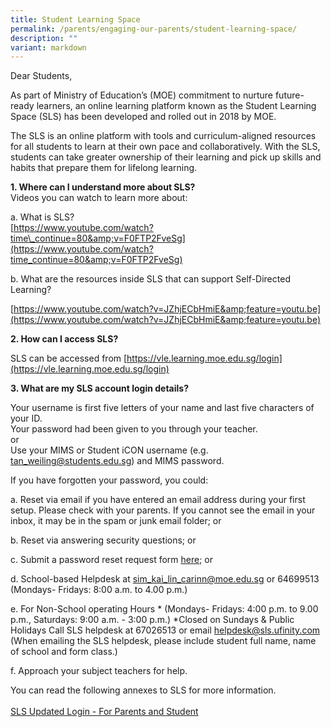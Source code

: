```yaml
---
title: Student Learning Space
permalink: /parents/engaging-our-parents/student-learning-space/
description: ""
variant: markdown
---
```

Dear Students,  
  
As part of Ministry of Education’s (MOE) commitment to nurture future-ready learners, an online learning platform known as the Student Learning Space (SLS) has been developed and rolled out in 2018 by MOE.  
  
The SLS is an online platform with tools and curriculum-aligned resources for all students to learn at their own pace and collaboratively. With the SLS, students can take greater ownership of their learning and pick up skills and habits that prepare them for lifelong learning.  
  
**1. Where can I understand more about SLS?**  
Videos you can watch to learn more about:  
  
a. What is SLS?  <br>
[https://www.youtube.com/watch?time\_continue=80&amp;v=F0FTP2FveSg](https://www.youtube.com/watch?time_continue=80&amp;v=F0FTP2FveSg)  
  
b. What are the resources inside SLS that can support Self-Directed Learning?  

[https://www.youtube.com/watch?v=JZhjECbHmiE&amp;feature=youtu.be](https://www.youtube.com/watch?v=JZhjECbHmiE&amp;feature=youtu.be)

  

**2. How can I access SLS?**

SLS can be accessed from&nbsp;[https://vle.learning.moe.edu.sg/login](https://vle.learning.moe.edu.sg/login)  
  
**3. What are my SLS account login details?**  

Your username is&nbsp;first five letters&nbsp;of your name and&nbsp;last five characters&nbsp;of your ID.  <br>
Your password had been given to you through your teacher.
<br>or<br>Use your MIMS or Student iCON username (e.g. tan_weiling@students.edu.sg) and MIMS password.


If you have forgotten your password, you could:  

a. Reset via email if you have entered an email address during your first setup. Please check with your parents. If you cannot see the email in your inbox, it may be in the spam or junk email folder; or&nbsp;

b. Reset via answering security questions; or&nbsp;

c. Submit a password reset request form [here](https://go.gov.sg/rgpsict); or&nbsp;

d. School-based Helpdesk at [sim_kai_lin_carinn@moe.edu.sg](sim_kai_lin_carinn@moe.edu.sg) or 64699513 (Mondays- Fridays: 8:00 a.m. to 4.00 p.m.)&nbsp;

e. For Non-School operating Hours * (Mondays- Fridays: 4:00 p.m. to 9.00 p.m., Saturdays: 9:00 a.m. - 3:00 p.m.) *Closed on Sundays &amp; Public Holidays Call SLS helpdesk at 67026513 or email [helpdesk@sls.ufinity.com](helpdesk@sls.ufinity.com) (When emailing the SLS helpdesk, please include student full name, name of school and form class.)&nbsp;

f. Approach your subject teachers for help.

You can read the following annexes to SLS for more information. <br><br>
[SLS Updated Login - For  Parents and Student](/files/SLS%20Updated%20Login_Poster_For%20Parents%20and%20Students.pdf)